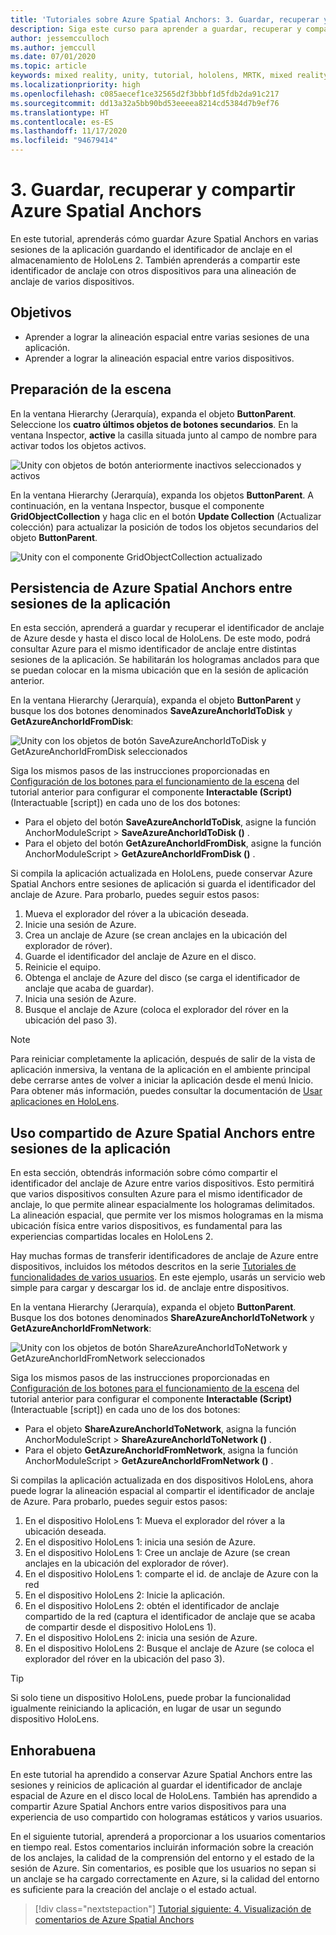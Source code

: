 ```yaml
---
title: 'Tutoriales sobre Azure Spatial Anchors: 3. Guardar, recuperar y compartir Azure Spatial Anchors'
description: Siga este curso para aprender a guardar, recuperar y compartir Azure Spatial Anchors en una aplicación de realidad mixta.
author: jessemcculloch
ms.author: jemccull
ms.date: 07/01/2020
ms.topic: article
keywords: mixed reality, unity, tutorial, hololens, MRTK, mixed reality toolkit, UWP, Azure spatial anchors, app sessions
ms.localizationpriority: high
ms.openlocfilehash: c085aecef1ce32565d2f3bbbf1d5fdb2da91c217
ms.sourcegitcommit: dd13a32a5bb90bd53eeeea8214cd5384d7b9ef76
ms.translationtype: HT
ms.contentlocale: es-ES
ms.lasthandoff: 11/17/2020
ms.locfileid: "94679414"
---
```

# <a name="3-saving-retrieving-and-sharing-azure-spatial-anchors"></a>3. Guardar, recuperar y compartir Azure Spatial Anchors

En este tutorial, aprenderás cómo guardar Azure Spatial Anchors en varias sesiones de la aplicación guardando el identificador de anclaje en el almacenamiento de HoloLens 2. También aprenderás a compartir este identificador de anclaje con otros dispositivos para una alineación de anclaje de varios dispositivos.

## <a name="objectives"></a>Objetivos

* Aprender a lograr la alineación espacial entre varias sesiones de una aplicación.
* Aprender a lograr la alineación espacial entre varios dispositivos.

## <a name="preparing-the-scene"></a>Preparación de la escena

En la ventana Hierarchy (Jerarquía), expanda el objeto **ButtonParent**. Seleccione los **cuatro últimos objetos de botones secundarios**. En la ventana Inspector, **active** la casilla situada junto al campo de nombre para activar todos los objetos activos.

![Unity con objetos de botón anteriormente inactivos seleccionados y activos](images/mr-learning-asa/asa-03-section1-step1-1.png)

En la ventana Hierarchy (Jerarquía), expanda los objetos **ButtonParent**. A continuación, en la ventana Inspector, busque el componente **GridObjectCollection** y haga clic en el botón **Update Collection** (Actualizar colección) para actualizar la posición de todos los objetos secundarios del objeto **ButtonParent**.

![Unity con el componente GridObjectCollection actualizado](images/mr-learning-asa/asa-03-section1-step1-2.png)

## <a name="persisting-azure-spatial-anchors-between-app-sessions"></a>Persistencia de Azure Spatial Anchors entre sesiones de la aplicación

En esta sección, aprenderá a guardar y recuperar el identificador de anclaje de Azure desde y hasta el disco local de HoloLens. De este modo, podrá consultar Azure para el mismo identificador de anclaje entre distintas sesiones de la aplicación. Se habilitarán los hologramas anclados para que se puedan colocar en la misma ubicación que en la sesión de aplicación anterior.

En la ventana Hierarchy (Jerarquía), expanda el objeto **ButtonParent** y busque los dos botones denominados **SaveAzureAnchorIdToDisk** y **GetAzureAnchorIdFromDisk**:

![Unity con los objetos de botón SaveAzureAnchorIdToDisk y GetAzureAnchorIdFromDisk seleccionados](images/mr-learning-asa/asa-03-section2-step1-1.png)

Siga los mismos pasos de las instrucciones proporcionadas en [Configuración de los botones para el funcionamiento de la escena](mr-learning-asa-02.md#configuring-the-buttons-to-operate-the-scene) del tutorial anterior para configurar el componente **Interactable (Script)** (Interactuable [script]) en cada uno de los dos botones:

* Para el objeto del botón **SaveAzureAnchorIdToDisk**, asigne la función AnchorModuleScript > **SaveAzureAnchorIdToDisk ()** .
* Para el objeto del botón **GetAzureAnchorIdFromDisk**, asigne la función AnchorModuleScript > **GetAzureAnchorIdFromDisk ()** .

Si compila la aplicación actualizada en HoloLens, puede conservar Azure Spatial Anchors entre sesiones de aplicación si guarda el identificador del anclaje de Azure. Para probarlo, puedes seguir estos pasos:

1. Mueva el explorador del róver a la ubicación deseada.
2. Inicie una sesión de Azure.
3. Crea un anclaje de Azure (se crean anclajes en la ubicación del explorador de róver).
4. Guarde el identificador del anclaje de Azure en el disco.
5. Reinicie el equipo.
6. Obtenga el anclaje de Azure del disco (se carga el identificador de anclaje que acaba de guardar).
7. Inicia una sesión de Azure.
8. Busque el anclaje de Azure (coloca el explorador del róver en la ubicación del paso 3).

> [!NOTE]
> Para reiniciar completamente la aplicación, después de salir de la vista de aplicación inmersiva, la ventana de la aplicación en el ambiente principal debe cerrarse antes de volver a iniciar la aplicación desde el menú Inicio. Para obtener más información, puedes consultar la documentación de [Usar aplicaciones en HoloLens](https://docs.microsoft.com/hololens/holographic-home#using-apps-on-hololens).

## <a name="sharing-azure-spatial-anchors-between-devices"></a>Uso compartido de Azure Spatial Anchors entre sesiones de la aplicación

En esta sección, obtendrás información sobre cómo compartir el identificador del anclaje de Azure entre varios dispositivos. Esto permitirá que varios dispositivos consulten Azure para el mismo identificador de anclaje, lo que permite alinear espacialmente los hologramas delimitados. La alineación espacial, que permite ver los mismos hologramas en la misma ubicación física entre varios dispositivos, es fundamental para las experiencias compartidas locales en HoloLens 2.

Hay muchas formas de transferir identificadores de anclaje de Azure entre dispositivos, incluidos los métodos descritos en la serie [Tutoriales de funcionalidades de varios usuarios](mr-learning-sharing-02.md). En este ejemplo, usarás un servicio web simple para cargar y descargar los id. de anclaje entre dispositivos.

En la ventana Hierarchy (Jerarquía), expanda el objeto **ButtonParent**.   Busque los dos botones denominados **ShareAzureAnchorIdToNetwork** y **GetAzureAnchorIdFromNetwork**:

![Unity con los objetos de botón ShareAzureAnchorIdToNetwork y GetAzureAnchorIdFromNetwork seleccionados](images/mr-learning-asa/asa-03-section3-step1-1.png)

Siga los mismos pasos de las instrucciones proporcionadas en [Configuración de los botones para el funcionamiento de la escena](mr-learning-asa-02.md#configuring-the-buttons-to-operate-the-scene) del tutorial anterior para configurar el componente **Interactable (Script)** (Interactuable [script]) en cada uno de los dos botones:

* Para el objeto **ShareAzureAnchorIdToNetwork**, asigna la función AnchorModuleScript > **ShareAzureAnchorIdToNetwork ()** .
* Para el objeto **GetAzureAnchorIdFromNetwork**, asigna la función AnchorModuleScript > **GetAzureAnchorIdFromNetwork ()** .

Si compilas la aplicación actualizada en dos dispositivos HoloLens, ahora puede lograr la alineación espacial al compartir el identificador de anclaje de Azure. Para probarlo, puedes seguir estos pasos:

1. En el dispositivo HoloLens 1: Mueva el explorador del róver a la ubicación deseada.
2. En el dispositivo HoloLens 1: inicia una sesión de Azure.
3. En el dispositivo HoloLens 1: Cree un anclaje de Azure (se crean anclajes en la ubicación del explorador de róver).
4. En el dispositivo HoloLens 1: comparte el id. de anclaje de Azure con la red
5. En el dispositivo HoloLens 2: Inicie la aplicación.
6. En el dispositivo HoloLens 2: obtén el identificador de anclaje compartido de la red (captura el identificador de anclaje que se acaba de compartir desde el dispositivo HoloLens 1).
7. En el dispositivo HoloLens 2: inicia una sesión de Azure.
8. En el dispositivo HoloLens 2: Busque el anclaje de Azure (se coloca el explorador del róver en la ubicación del paso 3).

> [!TIP]
> Si solo tiene un dispositivo HoloLens, puede probar la funcionalidad igualmente reiniciando la aplicación, en lugar de usar un segundo dispositivo HoloLens.

## <a name="congratulations"></a>Enhorabuena

En este tutorial ha aprendido a conservar Azure Spatial Anchors entre las sesiones y reinicios de aplicación al guardar el identificador de anclaje espacial de Azure en el disco local de HoloLens. También has aprendido a compartir Azure Spatial Anchors entre varios dispositivos para una experiencia de uso compartido con hologramas estáticos y varios usuarios.

En el siguiente tutorial, aprenderá a proporcionar a los usuarios comentarios en tiempo real. Estos comentarios incluirán información sobre la creación de los anclajes, la calidad de la comprensión del entorno y el estado de la sesión de Azure. Sin comentarios, es posible que los usuarios no sepan si un anclaje se ha cargado correctamente en Azure, si la calidad del entorno es suficiente para la creación del anclaje o el estado actual.

> [!div class="nextstepaction"]
> [Tutorial siguiente: 4. Visualización de comentarios de Azure Spatial Anchors](mr-learning-asa-04.md)
